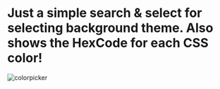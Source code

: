 # Just a simple search & select for selecting background theme. Also shows the HexCode for each CSS color!
 
 
![colorpicker](https://user-images.githubusercontent.com/90704273/156905574-a47b8a13-1b93-43a6-8db8-6d0d3cf6fb91.png)
